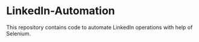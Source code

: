 # LinkedIn-Automation
This repository contains code to automate LinkedIn operations with help of Selenium.
